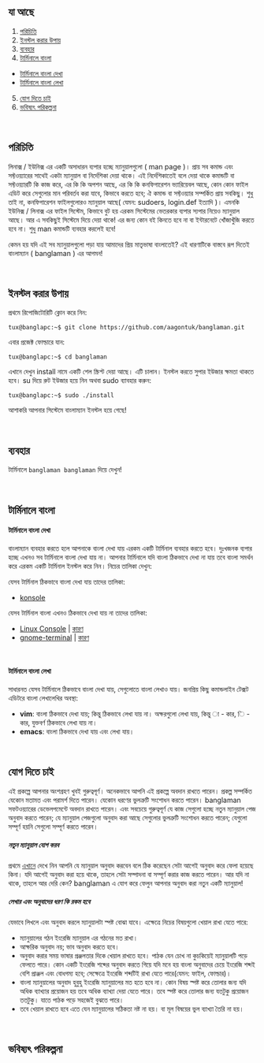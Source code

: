 ## যা আছে ##
1. [পরিচিতি](https://github.com/aagontuk/banglaman#পরিচিতি)
2. [ইনস্টল করার উপায়](https://github.com/aagontuk/banglaman#ইনস্টল-করার-উপায়)
3. [ব্যবহার](https://github.com/aagontuk/banglaman#ব্যবহার)
4. [টার্মিনালে বাংলা](https://github.com/aagontuk/banglaman#টার্মিনালে-বাংলা)
  * [টার্মিনালে বাংলা দেখা](https://github.com/aagontuk/banglaman#টার্মিনালে-বাংলা-দেখা)
  * [টার্মিনালে বাংলা লেখা](https://github.com/aagontuk/banglaman#টার্মিনালে-বাংলা-লেখা)
5. [যোগ দিতে চাই](https://github.com/aagontuk/banglaman#যোগ-দিতে-চাই)
6. [ভবিষ্যৎ পরিকল্পনা](https://github.com/aagontuk/banglaman#ভবিষ্যৎ-পরিকল্পনা)

</br>

## পরিচিতি ##

লিনাক্স / ইউনিক্স এর একটি অসাধারন ব্যপার হচ্ছে ম্যানুয়ালগুলো ( man page )। প্রায় সব কমান্ড এবং সফ্টওয়্যারের সাথেই একটা ম্যানুয়াল বা নির্দেশিকা দেয়া থাকে। এই নির্দেশিকাতেই বলে দেয়া থাকে কমান্ডটি বা সফ্টওয়্যারটি কি কাজ করে, এর কি কি অপশন আছে, এর কি কি কনফিগারেশন ভ্যারিয়েবল আছে, কোন কোন ফাইল এডিট করে সেগুলোর মান পরিবর্তব করা যাবে, কিভাবে করতে হবে; ঐ কমান্ড বা সফ্টওয়্যার সম্পর্কিত প্রায় সবকিছু। শুধু তাই না, কনফিগারেশন ফাইলগুলোরও ম্যানুয়াল আছে( যেমন: sudoers, login.def ইত্যাদি )। এমনকি ইউনিক্স / লিনাক্স এর ফাইল সিস্টেম, কিভাবে বুট হয় এরকম সিস্টেমের ভেতরকার ব্যপার স্যপার নিয়েও ম্যানুয়াল আছে। আর এ সবকিছুই সিস্টেমে দিয়ে দেয়া থাকে! এর জন্য কোন বই কিনতে হবে না বা ইন্টারনেটে খ‌োঁজাখুঁজি করতে হবে না। শুধু man কমান্ডটি ব্যবহার করলেই হবে!

কেমন হয় যদি এই সব ম্যানুয়ালগুলো পড়া যায় আমাদের প্রিয় মাতৃভাষা বাংলাতেই? এই ধারণাটিকে বাস্তবে রূপ দিতেই বাংলাম্যান ( banglaman ) এর আগমন!

</br>

## ইনস্টল করার উপায় ##

প্রথমে রিপোজিটোরিটি ক্লোন করে নিন:

`tux@banglapc:~$ git clone https://github.com/aagontuk/banglaman.git`

এবার প্রজেক্ট ফোল্ডারে যান:

`tux@banglapc:~$ cd banglaman`

এখানে দেখুন install নামে একটি শেল স্ক্রিপ্ট দেয়া আছে। এটি চালান। ইনস্টল করতে সুপার ইউজার ক্ষমতা থাকতে হবে। su দিয়ে রুট ইউজার হয়ে নিন অথবা sudo ব্যাবহার করুন:

`tux@banglapc:~$ sudo ./install`

আশাকরি আপনার সিস্টেমে বাংলাম্যান ইনস্টল হয়ে গেছে!

</br>

## ব্যবহার ##

টার্মিনালে `banglaman banglaman` দিয়ে দেখুন!

</br>

## টার্মিনালে বাংলা ##


#### টার্মিনালে বাংলা দেখা ####

বাংলাম্যান ব্যবহার করতে হলে আপনাকে বাংলা দেখা যায় এরকম একটি টার্মিনাল ব্যবহার করতে হবে। দুঃখজনক ব্যপার হচ্ছে এখনও সব টার্মিনালে বাংলা দেখা যায় না। আপনার টার্মিনালে যদি বাংলা ঠিকভাবে দেখা না যায় তবে বাংলা সমর্থন করে এরকম একটি টার্মিনাল ইনস্টল করে নিন। নিচের তালিকা দেখুন:

যেসব টার্মিনাল ঠিকভাবে বাংলা দেখা যায় তাদের তালিকা:

* [konsole](https://konsole.kde.org/)

যেসব টার্মিনাল বাংলা এখনও ঠিকভাবে দেখা যায় না তাদের তালিকা:

* [Linux Console](https://en.wikipedia.org/wiki/Linux_console) | [কারণ](http://unix.stackexchange.com/questions/273061/linux-console-cant-display-any-language-other-than-english-while-the-terminal-u)
* [gnome-terminal](https://help.gnome.org/users/gnome-terminal/stable/) | [কারণ](http://askubuntu.com/questions/630598/terminal-and-python-console-isnt-showing-bangla)

</br>

#### টার্মিনালে বাংলা লেখা ####

সাধারনত যেসব টার্মিনালে ঠিকভাবে বাংলা দেখা যায়, সেগুলোতে বাংলা লেখাও যায়। জনপ্রিয় কিছু কমান্ডলাইন টেক্সট এডিটরে বাংলা লেখালেখির অবস্থা:

* **vim**: বাংলা ঠিকভাবে দেখা যায়; কিন্তু ঠিকভাবে লেখা যায় না। অক্ষরগুলো লেখা যায়, কিন্তু া - কার, ি - কার, যুক্তবর্ণ ঠিকভাবে লেখা যায় না।
* **emacs**: বাংলা ঠিকভাবে দেখা যায় এবং লেখা যায়।

</br>

## যোগ দিতে চাই ##

এই প্রকল্পে আপনার অংশগ্রহণ খুবই গুরুত্বপূর্ণ। অনেকভাবে আপনি এই প্রকল্পে অবদান রাখতে পারেন। প্রকল্প সম্পর্কিত যেকোন মতামত এবং পরামর্শ দিতে পারেন। যেকোন ধরণের ভুলত্রুটি সংশোধন করতে পারেন। banglaman সফটওয়্যারের ডেভেলপমেন্টে অবদান রাখতে পারেন। এবং সবচেয়ে গুরুত্বপূর্ণ যে কাজ সেগুলো হচ্ছে নতুন ম্যানুয়াল পেজ অনুবাদ করতে পারেন; যে ম্যানুয়াল পেজগুলো অনুবাদ করা আছে সেগুলোর ভুলত্রুটি সংশোধন করতে পারেন; যেগুলো সম্পূর্ণ হয়নি সেগুলো সম্পূর্ণ করতে পারেন।

##### নতুন ম্যানুয়াল যোগ করব #####
প্রথমে [এখানে](https://github.com/aagontuk/banglaman/tree/master/banglamans) দেখে নিন আপনি যে ম্যানুয়াল অনুবাদ করবেন বলে ঠিক করেছেন সেটা আগেই অনুবাদ করে ফেলা হয়েছে কিনা। যদি আগেই অনুবাদ করা হয়ে থাকে, তাহলে সেটা সম্পাদনা বা সম্পূর্ণ করার কাজ করতে পারেন। আর যদি না থাকে, তাহলে আর দেরি কেন? banglaman এ যোগ করে ফেলুন আপনার অনুবাদ করা নতুন একটি ম্যানুয়াল! 

##### লেখার এবং অনুবাদের ধরণ কি রকম হবে #####
যেভাবে লিখলে এবং অনুবাদ করলে ম্যানুয়ালটা স্পষ্ট বোঝা যাবে। এক্ষেত্রে নিচের বিষয়গুলো খেয়াল রাখা যেতে পারে:

* ম্যানুয়ালের গঠন ইংরেজি ম্যানুয়াল এর গঠনের মত রাখা।
* আক্ষরিক অনুবাদ নয়; ভাব অনুবাদ করতে হবে।
* অনুবাদ করার সময় ভাষার প্রঞ্জলতার দিকে খেয়াল রাখতে হবে। পাঠক যেন চোখ না কুচকিয়েই ম্যানুয়ালটি পড়ে ফেলতে পারে। কোন একটি ইংরেজি শব্দের অনুবাদ করতে গিয়ে যদি মনে হয় বাংলা অনুবাদের চেয়ে ইংরেজি শব্দই বেশি প্রাঞ্জল এবং বোধগম্য হবে; সেক্ষেত্রে ইংরেজি শব্দটিই রাখা যেতে পারে(যেমন: ফাইল, ফোল্ডার)।
* বাংলা ম্যানুয়ালের অনুবাদ হুবুহু ইংরেজি ম্যানুয়ালের মত হতে হবে না। কোন বিষয় স্পষ্ট করে তোলার জন্য যদি অধিক ব্যাখ্যার প্রয়োজন হয় তবে অধিক ব্যাখ্যা দেয়া যেতে পারে। তবে স্পষ্ট করে তোলার জন্য যতটুকু প্রয়োজন ততটুকু। যাতে পাঠক পড়ে সহজেই বুঝতে পারে।
* তবে খেয়াল রাখতে হবে এতে যেন ম্যানুয়ালের সঠিকতা নষ্ট না হয়। বা মূল বিষয়ের ভুল ব্যাখ্যা তৈরি না হয়।

<br>

## ভবিষ্যৎ পরিকল্পনা ##